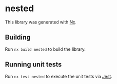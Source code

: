 # nested

This library was generated with [Nx](https://nx.dev).

## Building

Run `nx build nested` to build the library.

## Running unit tests

Run `nx test nested` to execute the unit tests via [Jest](https://jestjs.io).
